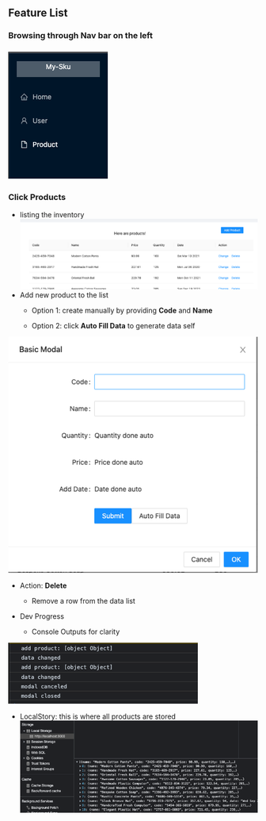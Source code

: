 ## Feature List

### Browsing through Nav bar on the left

### ![](readme/NavBar.png)

### Click Products
* listing the inventory
![](readme/list.png)
* Add new product to the list
  * Option 1: create manually by providing **Code** and **Name**
    
  * Option 2: click **Auto Fill Data** to generate data self

![](readme/addProduct.png)

* Action: **Delete**
  * Remove a row from the data list
  
* Dev Progress
  * Console Outputs for clarity

 ![](readme/consoleOutput.png)

  * LocalStory: this is where all products are stored
    ![](readme/localStorage.png)